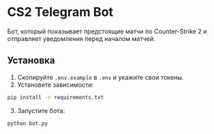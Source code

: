 # CS2 Telegram Bot

Бот, который показывает предстоящие матчи по Counter-Strike 2 и отправляет уведомления перед началом матчей.

## Установка

1. Скопируйте `.env.example` в `.env` и укажите свои токены.
2. Установите зависимости:

```bash
pip install -r requirements.txt
```

3. Запустите бота:

```bash
python bot.py
```
